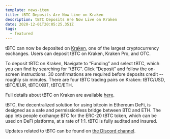 ```yaml
---
template: news-item
title: tBTC Deposits Are Now Live on Kraken
description: tBTC Deposits Are Now Live on Kraken
date: 2020-12-01T20:05:25.351Z
tags:
  - featured
---
```

tBTC can now be deposited on [Kraken](https://blog.kraken.com/about/), one of the largest cryptocurrency exchanges. Users can deposit tBTC on Kraken, Kraken Pro, and OTC.



To deposit tBTC on Kraken, Navigate to “Funding” and select tBTC, which you can find by searching for “tBTC”. Click “Deposit” and follow the on-screen instructions. 30 confirmations are required before deposits credit -- roughly six minutes. There are four tBTC trading pairs on Kraken: tBTC/USD, tBTC/EUR, tBTC/XBT, tBTC/ETH.



Full details about tBTC on Kraken are available [here](https://blog.kraken.com/post/6910/listing-november-24-three-new-trading-assets-keep-tbtc-ant-and-one-new-staking-asset-ksm/).



tBTC, the decentralized solution for using bitcoin in Ethereum DeFi, is designed as a safe and permissionless bridge between BTC and ETH. The app lets people exchange BTC for the ERC-20 tBTC token, which can be used on DeFi platforms, at a rate of 1:1. tBTC is fully audited and insured.



Updates related to tBTC can be found on [the Discord channel](https://discord.com/invite/threshold?ref=tbtc.network).
